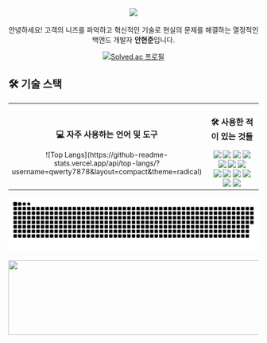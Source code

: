 <!-- 헤더 -->
<div align="center">
  <img src="https://capsule-render.vercel.app/api?type=waving&color=auto&height=200&section=header&text=Hi%20there%20👋&fontSize=90" />
</div>

<!-- 소개 -->
<div align="center">

안녕하세요! 고객의 니즈를 파악하고 혁신적인 기술로 현실의 문제를 해결하는 열정적인 백엔드 개발자 **안현준**입니다.

[![Solved.ac 프로필](http://mazassumnida.wtf/api/v2/generate_badge?boj=pu_mnmn)](https://solved.ac/pu_mnmn)

</div>

<!-- 기술 스택 -->
## 🛠 기술 스택

<div align="center">

<table>
  <tr>
    <!-- 자주 사용하는 언어 및 도구 -->
    <td align="center" width="50%">
      <h3>💻 자주 사용하는 언어 및 도구</h3>
      ![Top Langs](https://github-readme-stats.vercel.app/api/top-langs/?username=qwerty7878&layout=compact&theme=radical)
    </td>
    <!-- 사용한 적이 있는 것들 -->
    <td align="center" width="50%">
      <h3>🛠 사용한 적이 있는 것들</h3>
      <img src="https://img.shields.io/badge/C-A8B9CC?style=flat&logo=c&logoColor=white" />
      <img src="https://img.shields.io/badge/C%23-239120?style=flat&logo=c-sharp&logoColor=white" />
      <img src="https://img.shields.io/badge/Python-3776AB?style=flat&logo=python&logoColor=white" />
      <img src="https://img.shields.io/badge/JavaScript-F7DF1E?style=flat&logo=javascript&logoColor=black" />
      <img src="https://img.shields.io/badge/HTML5-E34F26?style=flat&logo=html5&logoColor=white" />
      <img src="https://img.shields.io/badge/CSS3-1572B6?style=flat&logo=css3&logoColor=white" />
      <img src="https://img.shields.io/badge/JSP-007396?style=flat&logo=java&logoColor=white" />
      <br />
      <img src="https://img.shields.io/badge/Firebase-FFCA28?style=flat&logo=firebase&logoColor=black" />
      <img src="https://img.shields.io/badge/JPA-6DB33F?style=flat&logo=spring&logoColor=white" />
      <img src="https://img.shields.io/badge/VS%20Code-007ACC?style=flat&logo=visual-studio-code&logoColor=white" />
      <img src="https://img.shields.io/badge/Eclipse-2C2255?style=flat&logo=eclipse&logoColor=white" />
      <img src="https://img.shields.io/badge/IntelliJ%20IDEA-000000?style=flat&logo=intellij-idea&logoColor=white" />
      <img src="https://img.shields.io/badge/Notion-000000?style=flat&logo=notion&logoColor=white" />
    </td>
  </tr>
</table>

</div>

<!-- 뱀 애니메이션 및 GitAnimals -->
<div align="center">

![snake gif](https://github.com/qwerty7878/qwerty7878/blob/output/github-contribution-grid-snake.svg)

<a href="https://github.com/devxb/gitanimals">
  <img
    src="https://render.gitanimals.org/lines/qwerty7878?pet-id=651354950590525399"
    width="600"
    height="150"
  />
</a>

</div>
